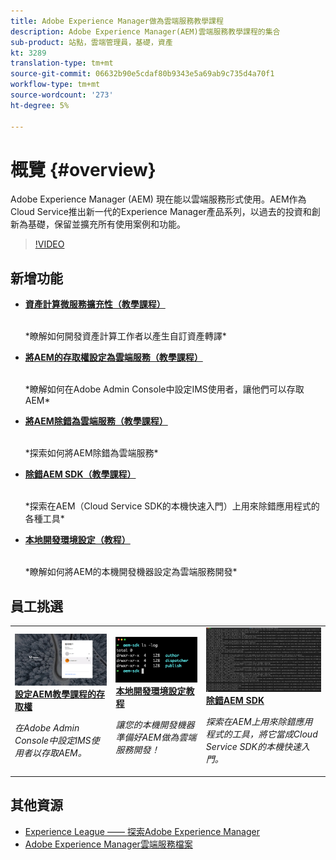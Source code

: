 ```yaml
---
title: Adobe Experience Manager做為雲端服務教學課程
description: Adobe Experience Manager(AEM)雲端服務教學課程的集合
sub-product: 站點，雲端管理員，基礎，資產
kt: 3289
translation-type: tm+mt
source-git-commit: 06632b90e5cdaf80b9343e5a69ab9c735d4a70f1
workflow-type: tm+mt
source-wordcount: '273'
ht-degree: 5%

---
```



# 概覽 {#overview}

Adobe Experience Manager (AEM) 現在能以雲端服務形式使用。AEM作為Cloud Service推出新一代的Experience Manager產品系列，以過去的投資和創新為基礎，保留並擴充所有使用案例和功能。

>[!VIDEO](https://video.tv.adobe.com/v/31085/?quality=12&learn=on)

## 新增功能

* **[資產計算微服務擴充性（教學課程）](./asset-compute/overview.md)**

   <br>
   *瞭解如何開發資產計算工作者以產生自訂資產轉譯*

* **[將AEM的存取權設定為雲端服務（教學課程）](./accessing/overview.md)**

   <br>
   *瞭解如何在Adobe Admin Console中設定IMS使用者，讓他們可以存取AEM*

* **[將AEM除錯為雲端服務（教學課程）](./debugging/cloud-service/overview.md)**

   <br>
   *探索如何將AEM除錯為雲端服務*

* **[除錯AEM SDK（教學課程）](./debugging/aem-sdk-local-quickstart/overview.md)**

   <br>
   *探索在AEM（Cloud Service SDK的本機快速入門）上用來除錯應用程式的各種工具*

* **[本地開發環境設定（教程）](./local-development-environment/overview.md)**

   <br>
   *瞭解如何將AEM的本機開發機器設定為雲端服務開發*

## 員工挑選

<table>
   <td>
      <a href="./accessing/overview.md">
      <img alt="將AEM的存取權設定為雲端服務" src="./assets/overview/staff-pick__accessing.png"/>
      </a>
      <div>
         <a href="./accessing/overview.md">
         <strong>設定AEM教學課程的存取權</strong>
         </a>
      </div>
      <p>
         <em>在Adobe Admin Console中設定IMS使用者以存取AEM。</em>
      <p>
   </td>   
   <td>
      <a href="./local-development-environment/overview.md">
      <img alt="本地開發環境設定教程" src="./assets/overview/staff-pick__local-development-environment-set-up.png"/>
      </a>
      <div>
         <a href="./local-development-environment/overview.md">
         <strong>本地開發環境設定教程</strong>
         </a>
      </div>
      <p>
         <em>讓您的本機開發機器準備好AEM做為雲端服務開發！</em>
      <p>
   </td>   
   <td>
      <a href="./debugging/aem-sdk-local-quickstart/overview.md">
      <img alt="除錯AEM SDK的本機快速入門" src="./assets/overview/staff-pick__debugging.png"/>
      </a>
      <div>
         <a href="./debugging/aem-sdk-local-quickstart/overview.md">
         <strong>除錯AEM SDK</strong>
         </a>
      </div>
      <p>
         <em>探索在AEM上用來除錯應用程式的工具，將它當成Cloud Service SDK的本機快速入門。</em>
      <p>
   </td>
</table>

## 其他資源

* [Experience League —— 探索Adobe Experience Manager](https://experienceleague.adobe.com/#recommended/solutions/experience-manager)
* [Adobe Experience Manager雲端服務檔案](https://docs.adobe.com/content/help/en/experience-manager-cloud-service/landing/home.html)
